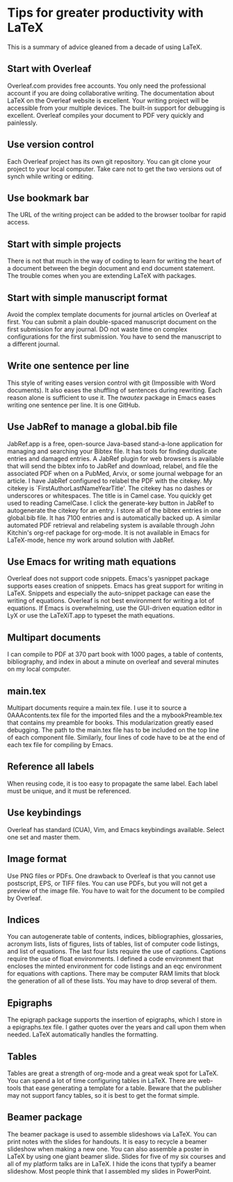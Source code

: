 # Tips for greater productivity with LaTeX

This is a summary of advice gleaned from a decade of using LaTeX. 

## Start with Overleaf 

Overleaf.com provides free accounts. You only need the professional account if you are doing collaborative writing. The documentation about LaTeX on the Overleaf website is excellent. Your writing project will be accessible from your multiple devices. The built-in support for debugging is excellent. Overleaf compiles your document to PDF very quickly and painlessly.

## Use version control 

Each Overleaf project has its own git repository. You can git clone your project to your local computer. Take care not to get the two versions out of synch while writing or editing.

## Use bookmark bar 

The URL of the writing project can be added to the browser toolbar for rapid access.

## Start with simple projects

There is not that much in the way of coding to learn for writing the heart of a document between the begin document and end document statement. The trouble comes when you are extending LaTeX with packages.

## Start with simple manuscript format

Avoid the complex template documents for journal articles on Overleaf at first. You can submit a plain double-spaced manuscript document on the first submission for any journal. DO not waste time on complex configurations for the first submission. You have to send the manuscript to a different journal.

## Write one sentence per line

This style of writing eases version control with git (Impossible with Word documents). It also eases the shuffling of sentences during rewriting. Each reason alone is sufficient to use it. The *twautex* package in Emacs eases writing one sentence per line. It is one GitHub.

## Use JabRef to manage a global.bib file

JabRef.app is a free, open-source Java-based stand-a-lone application for managing and searching your Bibtex file. It has tools for finding duplicate entries and damaged entries. A JabRef plugin for web browsers is available that will send the bibtex info to JabRef and download, relabel, and file the associated PDF when on a PubMed, Arvix, or some journal webpage for an article. I have JabRef configured to relabel the PDF with the citekey. My citekey is `FirstAuthorLastNameYearTitle'. The citekey has no dashes or underscores or whitespaces. The title is in Camel case.  You quickly get used to reading CamelCase. I click the generate-key button in JabRef to autogenerate the citekey for an entry. I store all of the bibtex entries in one global.bib file. It has 7100 entries and is automatically backed up. A similar automated PDF retrieval and relabeling system is available through John Kitchin's org-ref package for org-mode. It is not available in Emacs for LaTeX-mode, hence my work around solution with JabRef.

## Use Emacs for writing math equations

Overleaf does not support code snippets. Emacs's yasnippet package supports eases creation of snippets. Emacs has great support for writing in LaTeX. Snippets and especially the auto-snippet package can ease the writing of equations. Overleaf is not best environment for writing a lot of equations. If Emacs is overwhelming, use the GUI-driven equation editor in LyX or use the LaTeXiT.app to typeset the math equations.

## Multipart documents

I can compile to PDF at 370 part book with 1000 pages, a table of contents, bibliography, and index in about a minute on overleaf and several minutes on my local computer.

## main.tex

Multipart documents require a main.tex file. I use it to source a 0AAAcontents.tex file for the imported files and the a mybookPreamble.tex that contains my preamble for books. This modularization greatly eased debugging. The path to the main.tex file has to be included on the top line of each component file. Similarly, four lines of code have to be at the end of each tex file for compiling by Emacs.

## Reference all labels

When reusing code, it is too easy to propagate the same label. Each label must be unique, and it must be referenced.

## Use keybindings

Overleaf has standard (CUA), Vim, and Emacs keybindings available. Select one set and master them.

## Image format

Use PNG files or PDFs. One drawback to Overleaf is that you cannot use postscript, EPS, or TIFF files. You can use PDFs, but you will not get a preview of the image file. You have to wait for the document to be compiled by Overleaf.

## Indices

You can autogenerate table of contents, indices, bibliographies, glossaries, acronym lists, lists of figures, lists of tables, list of computer code listings, and list of equations. The last four lists require the use of captions. Captions require the use of float environments. I defined a code environment that encloses the minted environment for code listings and an eqc environment for equations with captions. There may be computer RAM limits that block the generation of all of these lists. You may have to drop several of them.

## Epigraphs

The epigraph package supports the insertion of epigraphs, which I store in a epigraphs.tex file. I gather quotes over the years and call upon them when needed. LaTeX automatically handles the formatting.

## Tables

Tables are great a strength of org-mode and a great weak spot for LaTeX. You can spend a lot of time configuring tables in LaTeX. There are web-tools that ease generating a template for a table. Beware that the publisher may not support fancy tables, so it is best to get the format simple.

## Beamer package

The beamer package is used to assemble slideshows via LaTeX. You can print notes with the slides for handouts. It is easy to recycle a beamer slideshow when making a new one. You can also assemble a poster in LaTeX by using one giant beamer slide. Slides for five of my six courses and all of my platform talks are in LaTeX. I hide the icons that typify a beamer slideshow. Most people think that I assembled my slides in PowerPoint.
